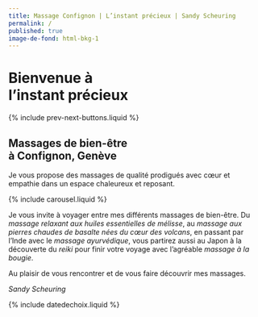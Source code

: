 ```yaml
---
title: Massage Confignon | L’instant précieux | Sandy Scheuring
permalink: /
published: true
image-de-fond: html-bkg-1
---
```


# Bienvenue à<br />l’instant précieux

{% include prev-next-buttons.liquid %}

## Massages de bien-être<br />à Confignon, Genève

Je vous propose des massages de qualité prodigués avec cœur et empathie dans un espace chaleureux et reposant.

{% include carousel.liquid %}

Je vous invite à voyager entre mes différents massages de bien-être. Du *massage relaxant aux huiles essentielles de mélisse*, au *massage aux pierres chaudes de basalte nées du cœur des volcans*, en passant par l’Inde avec le *massage ayurvédique*, vous partirez aussi au Japon à la découverte du *reiki* pour finir votre voyage avec l’agréable *massage à la bougie*.

Au plaisir de vous rencontrer et de vous faire découvrir mes massages.

*Sandy Scheuring*

{% include datedechoix.liquid %}
